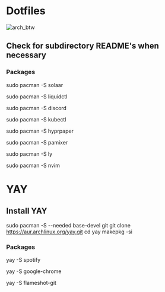 # Dotfiles

![arch_btw](https://github.com/user-attachments/assets/d5137b2a-0cbd-4f40-beb8-9c685d9319c6)

## Check for subdirectory README's when necessary

### Packages

sudo pacman -S solaar

sudo pacman -S liquidctl

sudo pacman -S discord

sudo pacman -S kubectl

sudo pacman -S hyprpaper

sudo pacman -S pamixer

sudo pacman -S ly

sudo pacman -S nvim

# YAY

## Install YAY

sudo pacman -S --needed base-devel git
git clone https://aur.archlinux.org/yay.git
cd yay
makepkg -si

### Packages

yay -S spotify

yay -S google-chrome

yay -S flameshot-git
